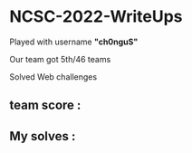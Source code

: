 # NCSC-2022-WriteUps

Played with username **"ch0nguS"**

Our team got 5th/46 teams 

Solved Web challenges

## team score :


## My solves : 



